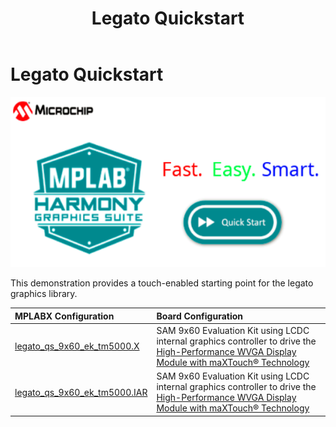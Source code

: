 ﻿---
parent: Example Applications
title: Legato Quickstart
nav_order: 1
---

# Legato Quickstart

![](./../../docs/html/legato_quickstart.png)

This demonstration provides a touch-enabled starting point for the legato graphics library.

|MPLABX Configuration|Board Configuration|
|:-------------------|:------------------|
|[legato\_qs\_9x60\_ek\_tm5000.X](./firmware/legato_qs_9x60_ek_tm5000.X/readme.md)|SAM 9x60 Evaluation Kit using LCDC internal graphics controller to drive the [High-Performance WVGA Display Module with maXTouch® Technology](https://www.microchip.com/DevelopmentTools/ProductDetails/PartNO/AC320005-5)|
|[legato\_qs\_9x60\_ek\_tm5000.IAR](./firmware/legato_qs_9x60_ek_tm5000.IAR/readme.md)|SAM 9x60 Evaluation Kit using LCDC internal graphics controller to drive the [High-Performance WVGA Display Module with maXTouch® Technology](https://www.microchip.com/DevelopmentTools/ProductDetails/PartNO/AC320005-5)|

